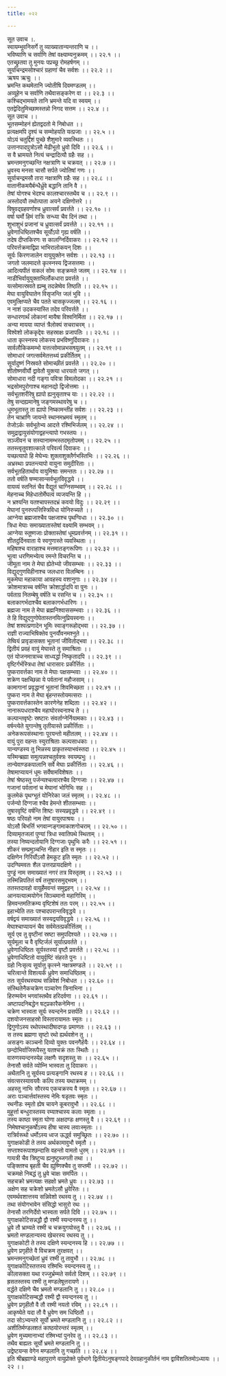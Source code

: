 ```yaml
---
title: ०२२

---
```

सूत उवाच ।.  
स्वायम्भूवनिसर्गे तु व्याख्यातान्यन्तराणि च ।।  
भविष्याणि च सर्वाणि तेषां वक्ष्याम्यनुक्रमम् ।। २२.१ ।।  
एतच्छ्रुतवा तु मुनयः पप्रच्छू रोमहर्षणम् ।।  
सूर्याचन्द्रमसोश्चारं ग्रहाणां चैव सर्वशः ।। २२.२ ।।  
ऋषय ऋचुः ।।  
भ्रमन्ति कथमेतानि ज्योतीषि दिवमण्डलम् ।।  
अव्यूहेन च सर्वाणि तथैवासङ्करेण वा ।। २२.३ ।।  
कश्चिद्भामयते तानि भ्रमन्ते यदि वा स्वयम् ।।  
एतद्वेदितुमिच्छामस्तन्नो निगद सत्तम ।। २२.४ ।।  
सूत उवाच ।।  
भूतसम्मोहनं ह्येतद्वदतो मे निबोधत ।।  
प्रत्यक्षमपि दृश्यं च सम्मोहयति यत्प्रजाः ।। २२.५ ।।  
योऽयं चतुर्द्दिशं पुच्छे शैशुमारे व्यवस्थितः ।।  
उत्तानपादपुत्रोऽसौ मेढीभूतो ध्रुवो दिवि ।। २२.६ ।।  
स वै भ्रामयते नित्यं चन्द्रादित्यौ ग्रहैः सह ।।  
भ्रमन्तमनुगच्छन्ति नक्षत्राणि च चक्रवत् ।। २२.७ ।।  
ध्रुवस्य मनसा चासौ सर्पते ज्योतिषां गणः ।।  
सूर्याचन्द्रमसौ तारा नक्षत्राणि ग्रहैः सह ।। २२.८ ।।  
वातानीकमयैर्बन्धैर्ध्रुवे बद्धानि तानि वै ।।  
तेषां योगश्च भेदश्च कालश्चारस्तथैव च ।। २२.९ ।।  
अस्तोदयौ तथोत्पाता अयने दक्षिणोत्तरे ।।  
विषुवद्ग्रहवर्णाश्च ध्रुवात्सर्वं प्रवर्त्तते ।। २२.१० ।।  
वर्षा घर्मो हिमं रात्रिः सन्ध्या चैव दिनं तथा ।।  
शुभाशुभं प्रजानां च ध्रुवात्सर्वं प्रवर्त्तते ।। २२.११ ।।  
ध्रुवेणाधिष्ठितश्चैव सूर्योऽपो गृह्य वर्षति ।।  
तदेष दीप्तकिरणः स कालग्निर्दिवाकरः ।। २२.१२ ।।  
परिवर्त्तक्रमाद्विप्रा भाभिरालोकयन् दिशः ।।  
सूर्यः किरणजालेन वायुयुक्तेन सर्वशः ।। २२.१३ ।।  
जगतो जलमादत्ते कृत्स्नस्य द्विजसत्तमाः ।।  
आदित्यपीतं सकलं सोमः सङ्क्रमते जलम् ।। २२.१४ ।।  
नाडीभिर्वायुयुक्ताभिर्लोकधारा प्रवर्त्तते ।।  
यत्सोमात्स्रवते ह्यम्बु तदन्नेष्वेव तिष्ठति ।। २२.१५ ।।  
मेघा वायुविघातेन विसृजन्ति जलं भुवि ।।  
एवमुत्क्षिप्यते चैव पतते चासकृज्जलम् ।। २२.१६ ।।  
न नाशं उदकस्यास्ति तदेव परिवर्त्तते ।।  
सन्धारणार्थं लोकानां मायैषा विश्वनिर्मिता ।। २२.१७ ।।  
अन्या मायया व्याप्तं त्रैलोक्यं सचराचरम् ।।  
विश्वेशो लोककृद्देवः सहस्राक्षः प्रजापतिः ।। २२.१८ ।।  
धाता कृत्स्नस्य लोकस्य प्रभविष्णुर्दिवाकरः ।।  
सार्वलौकिकमम्भो यत्तत्सोमान्नभसश्व्युतम् ।। २२.१९ ।।  
सोमाधारं जगत्सर्वमेतत्तथ्यं प्रकीर्तितम् ।।  
सूर्यादुष्णं निस्रवते सोमाच्छीतं प्रवर्त्तते ।। २२.२० ।।  
शीतोष्णवीर्यौ द्वावेतौ युक्त्या धारयतो जगत् ।।  
सोमाधारा नदी गङ्गा पवित्रा विमलोदका ।। २२.२१ ।।  
भद्रसोमपुरोगाश्च महानद्यो द्विजोत्तमाः ।।  
सर्वभूतशरीरेषु ह्यापो ह्यनुसृताश्च याः ।। २२.२२ ।।  
तेषु सन्दह्यमानेषु जङ्गमस्थावरेषु च ।।  
धूमभूतास्तु ता ह्यापो निष्कामन्तीह सर्वशः ।। २२.२३ ।।  
तेन चाभ्राणि जायन्ते स्थानमभ्रमयं स्मृतम् ।।  
तेजोऽर्कः सर्वभूतेभ्य आदत्ते रश्मिभिर्जलम् ।। २२.२४ ।।  
समुद्राद्वायुसंयोगाद्वहन्त्यापो गभस्तयः ।।  
सञ्जीवनं च सस्यानामम्भस्तदमृतोपमम् ।। २२.२५ ।।  
ततस्त्वृतुवशात्काले परिवर्त्य दिवाकरः ।।  
यच्छत्यापो हि मेघेभ्यः शुक्लाशुक्लैर्गभस्तिभिः ।। २२.२६ ।।  
अभ्रस्थाः प्रपतन्त्यापो वायुना समुदीरिताः ।।  
सर्वभूतहितार्थाय वायुमिश्राः समन्ततः ।। २२.२७ ।।  
ततो वर्षति षण्मासान्सर्वभूतविवृद्धये ।।  
वायव्यं स्तनितं चैव वैद्युतं चाग्निसम्भवम् ।। २२.२८ ।।  
मेहनाच्च मिहेधातोर्मेघत्वं व्यजयन्ति हि ।।  
न भ्रश्यन्ति यतश्चापस्तदभ्रं कवयो विदुः ।। २२.२९ ।।  
मेघानां पुनरुत्पत्तिस्त्रिविधा योनिरुच्यते ।।  
आग्नेया ब्रह्मजाश्चैव पक्षजाश्च पृथग्विधाः ।। २२.३० ।।  
त्रिधा मेघाः समाख्यातास्तेषां वक्ष्यामि सम्भवम् ।।  
आग्नेया स्तूष्णजाः प्रोक्तास्तेषां धूमप्रवर्त्तनम् ।। २२.३१ ।।  
शीतदुर्दिनवाता ये स्वगुणास्ते व्यवस्थिताः ।।  
महिषाश्च वाराहाश्च मत्तमातङ्गरूपिणः ।। २२.३२ ।।  
भूत्वा धरणिमभ्येत्य रमन्ते विचरन्ति च ।।  
जीमूता नाम ते मेघा ह्येतेभ्यो जीवसम्भवः ।। २२.३३ ।।  
विद्युद्गुणविहीनाश्च जलधारा विलम्बिनः ।।  
मूकमेघा महाकाया आवहस्य वशानुगाः ।। २२.३४ ।।  
क्रोशमात्राच्च वर्षन्ति क्रोशार्द्धादपि वा पुनः ।।  
पर्वताग्र नितम्बेषु वर्षति च रसन्ति च ।। २२.३५ ।।  
बलाकागर्भदाश्चैव बलाकागर्भधारिणः ।।  
ब्रह्मजा नाम ते मेघा ब्रह्मनिश्वाससम्भवाः ।। २२.३६ ।।  
ते हि विद्युद्गुणोपेतास्तनयित्नुप्रियस्वनाः ।।  
तेषां शश्वत्प्रणादेन भूमिः स्वाङ्गरूहोद्भवा ।। २२.३७ ।।  
राज्ञी राज्याभिषिक्तेव पुनर्यौवनमश्नुते ।।  
तेष्वियं प्रावृडासक्ता भूतानां जीवितोद्भवा ।। २२.३८ ।।  
द्वितीयं प्रवहं वायुं मेघास्ते तु समाश्रिताः ।।  
एतं योजनमात्राच्च साध्यर्द्धा निष्कृतादपि ।। २२.३९ ।।  
वृष्टिर्गर्भस्त्रिधा तेषां धारासारः प्रकीर्त्तितः ।।  
पुष्करावर्त्तका नाम ते मेघाः पक्षसम्भवाः ।। २२.४० ।।  
शक्रेण पक्षच्छिन्ना ये पर्वतानां महौजसाम् ।।  
कामागानां प्रवृद्धानां भूतानां शिवमिच्छता ।। २२.४१ ।।  
पुष्करा नाम ते मेघा बृंहन्तस्तोयमत्सराः ।।  
पुष्करावर्त्तकास्तेन कारणेनेह शब्दिताः ।। २२.४२ ।।  
नानारूपधराश्चैव महाघोरस्वनाश्च ते ।।  
कल्पान्तवृष्टेः स्रष्टारः संवर्ताग्नेर्नियामकाः ।। २२.४३ ।।  
वर्षन्त्येते युगान्तेषु तृतीयास्ते प्रकीर्त्तिताः ।।  
अनेकरूपसंस्थानाः पूरयन्तो महीतलम् ।। २२.४४ ।।  
वायुं पुरा वहन्तः स्युराश्रिताः कल्पसाधकाः ।।  
यान्यण्डस्य तु भिन्नस्य प्राकृतस्याभवंस्तदा ।। २२.४५ ।।  
यस्मिन्ब्रह्मा समुत्पन्नश्चतुर्वक्त्रः स्वयम्प्रभुः ।।  
तान्येवाण्डकपालानि सर्वे मेघाः प्रकीर्त्तिताः ।। २२.४६ ।।  
तेषामाप्यायनं धूमः सर्वेषामविशेषतः ।।  
तेषां श्रेष्ठस्तु पर्जन्यश्चत्वारश्चैव दिग्गजाः ।। २२.४७ ।।  
गजानां पर्वतानां च मेघानां भोगिभिः सह ।।  
कुलमेकं पृथग्भूतं योनिरेका जलं स्मृतम् ।। २२.४८ ।।  
पर्जन्यो दिग्गजा श्चैव हेमन्ते शीतसम्भवाः ।।  
तुषारवृष्टिं वर्षन्ति शिष्टः सस्यप्रवृद्धये ।। २२.४९ ।।  
षष्ठः परिवहो नाम तेषां वायुरपाश्रयः ।।  
योऽसौ बिभर्त्ति भगवान्गङ्गामाकाशगोचराम् ।। २२.५० ।।  
दिव्यामृतजलां पुण्यां त्रिधा स्वातिपथे स्थिताम् ।।  
तस्या निष्यन्दतोयानि दिग्गजाः पृथुभिः करैः ।। २२.५१ ।।  
शीकरं सम्प्रमुञ्चन्ति नीहार इति स स्मृतः ।।  
दक्षिणेन गिरिर्योऽसौ हेमकूट इति स्मृतः ।। २२.५२ ।।  
उदग्घिमवतः शैल उत्तरप्रायदक्षिणे ।।  
पुण्ड्रं नाम समाख्यातं नगरं तत्र विस्तृतम् ।। २२.५३ ।।  
तस्मिन्निपतितं वर्षं तत्तुषारसमुद्भवम् ।।  
ततस्तदावहो वायुर्हेमवन्तं समुद्वहन् ।। २२.५४ ।।  
आनयत्यात्मयोगेन सिञ्चमानो महागिरिम् ।।  
हिमवन्तमतिक्रम्य वृष्टिशेषं ततः परम् ।। २२.५५ ।।  
इहाभ्येति ततः पश्चादपरान्तविवृद्धये ।।  
वर्षद्वयं समाख्यातं सस्यद्वयविवृद्धये ।। २२.५६ ।।  
मेघाश्चाप्यायनं चैव सर्वमेतत्प्रकीर्त्तितम् ।।  
सूर्य एव तु वृष्टीनां स्रष्टा समुपदिश्यते ।। २२.५७ ।।  
सूर्यमूला च वै वृष्टिर्जलं सूर्यात्प्रवर्तते ।।  
ध्रुवेणाधिष्ठितः सूर्यस्तस्यां वृष्टौ प्रवर्त्तते ।। २२.५८ ।।  
ध्रुवेणाधिष्टितो वायुर्वृष्टिं संहरते पुनः ।।  
ग्रहो निःसृत्य सूर्यात्तु कृत्स्ने नक्षत्रमण्डले ।। २२.५९ ।।  
चरित्वान्ते विशत्यर्कं ध्रुवेण समाधिष्ठितम् ।।  
ततः सूर्यरथस्याथ सन्निवेशं निबोधत ।। २२.६० ।।  
संस्थितेनैकचक्रेण पञ्चारेण त्रिनाभिना ।।  
हिरण्मयेन भगवांस्तथैव हरिदर्वणा ।। २२.६१ ।।  
अष्टापदनिबद्धेन षट्प्रकारैकनेमिना ।।  
चक्रेण भास्वता सूर्यः स्यन्दनेन प्रसर्पति ।। २२.६२ ।।  
दशयोजनसाहस्रो विस्तारायामतः स्मृतः ।।  
द्विगुणोऽस्य रथोपस्थादीषादण्डः प्रमाणतः ।। २२.६३ ।।  
स तस्य ब्रह्मणा सृष्टो रथो ह्यर्थवशेन तु ।।  
असङ्गः काञ्चनो दिव्यो युक्तः पवनगैर्हयैः ।। २२.६४ ।।  
छन्दोभिर्वाजिरूपैस्तु यतश्चक्रं ततः स्थितैः ।।  
वारुणस्यन्दनस्येह लक्षणैः सदृशस्तु सः ।। २२.६५ ।।  
तेनासौ सर्वते व्योम्नि भास्वता तु दिवाकरः ।।  
अथैतानि तु सूर्यस्य प्रत्यङ्गानि रथस्य ह ।। २२.६६ ।।  
संवत्सरस्यावयवैः कल्पि तस्य यथाक्रमम् ।।  
अहस्तु नाभिः सौरस्य एकचक्रस्य वै स्मृतः ।। २२.६७ ।।  
अराः पञ्चार्त्तवांस्तस्य नेमिः षडृतवः स्मृतः ।।  
रथनीडः स्मृतो ह्येष चायने कूबरावुभौ ।। २२.६८ ।।  
मुहूर्त्ता बन्धुरास्तस्य रम्याश्चास्य कलाः स्मृताः ।।  
तस्य काष्ठा स्मृता घोणा अक्षदण्डः क्षणस्तु वै ।। २२.६९ ।।  
निमेषश्चानुकर्षोऽस्य हीषा चास्य लवाःस्मृताः ।।  
रात्रिर्वरूथो धर्मोऽस्य ध्वज ऊर्द्ध्व समुच्छ्रितः ।। २२.७० ।।  
युगाक्षकोडी ते तस्य अर्थकामावुभौ स्मृतौ ।।  
सप्ताश्वरूपाश्छन्दासि वहन्तो वामतो धुरम् ।। २२.७१ ।।  
गायत्री चैव त्रिष्टुप्य ह्यनुष्टुब्जगती तथा ।।  
पङ्क्तिश्च बृहती चैव ह्युष्णिक्चैव तु सप्तमी ।। २२.७२ ।।  
चक्रमक्षे निबद्धं तु ध्रुवे चाक्षः समर्पितः ।।  
सहचक्रो भ्रमत्यक्षः सहक्षो भ्रमते ध्रुवः ।। २२.७३ ।।  
अक्षेण सह चक्रेशो भ्रमतेऽसौ ध्रुवेरितः ।।  
एवमर्थवशात्तस्य सन्निवेशो रथस्य तु ।। २२.७४ ।।  
तथा संयोगभावेन संसिद्धो भासुरो रथः ।।  
तेनासौ तरणिर्देवो भास्वता सर्पते दिवि ।। २२.७५ ।।  
युगाक्षकोटिसन्नद्धौ द्वौ रश्मी स्यन्दनस्य तु ।।  
ध्रुवे तौ भ्राम्यते रश्मी च चक्रयुगयोस्तु वै ।। २२.७६ ।।  
भ्रमतो मण्डलान्यस्य खेचरस्य रथस्य तु ।।  
युगाक्षकोटी ते तस्य दक्षिणे स्यन्दनस्य हि ।। २२.७७ ।।  
ध्रुवेण प्रगृहीते वै विचक्रम तुरक्षवत् ।।  
भ्रमन्तमनुगच्छेतां ध्रुवं रश्मी तु तावुभौ ।। २२.७८ ।।  
युगाक्षकोटिस्तत्तस्य रश्मिभिः स्यन्दनस्य तु ।।  
कीलासक्ता यथा रज्जुर्भ्रम्मते सर्वतो दिशम् ।। २२.७९ ।।  
ह्रसतस्तस्य रश्मी तु मण्डलेषूत्तरायणे ।।  
वर्द्धते दक्षिणे चैव भ्रमतो मण्डलानि तु ।। २२.८० ।।  
युगाक्षकोटिसम्बद्धौ रश्मी द्वौ स्यन्दनस्य तु ।।  
ध्रुवेण प्रगृहीतौ वै तौ रश्मी नयतो रविम् ।। २२.८१ ।।  
आकृष्येते यदा तौ वै ध्रुवेण सम धिष्ठितौ ।।  
तदा सोऽभ्यन्तरे सूर्यो भ्रमते मण्डलानि तु ।। २२.८२ ।।  
अशीतिर्मण्डलशतं काष्ठयोरन्तरं स्मृतम् ।।  
ध्रुवेण मुच्यमानाभ्यां रश्मिभ्यां पुनरेव तु ।। २२.८३ ।।  
तथैव बाह्यतः सूर्यो भ्रमते मण्डलानि तु ।।  
उद्वेष्टयन्स वेगेन मण्डलानि तु गच्छति ।। २२.८४ ।।  
इति श्रीब्रह्माण्डे महापुराणे वायुप्रोक्ते पूर्वभागे द्वितीयेऽनुषङ्गपादे देवग्रहानुकीर्तनं नाम द्वाविंशतितमोऽध्यायः ।। २२ ।।
